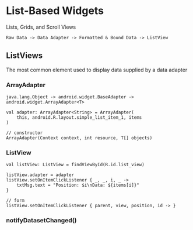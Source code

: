 # List-Based Widgets
Lists, Grids, and Scroll Views

`Raw Data -> Data Adapter -> Formatted & Bound Data -> ListView`

## ListViews
The most common element used to display data supplied by a data adapter

### ArrayAdapter

`java.lang.Object -> android.widget.BaseAdapter -> android.widget.ArrayAdapter<T>`

    val adapter: ArrayAdapter<String> = ArrayAdapter(
        this, android.R.layout.simple_list_item_1, items
    )

    // constructor
    ArrayAdapter(Context context, int resource, T[] objects)

### ListView

    val listView: ListView = findViewById(R.id.list_view)

    listView.adapter = adapter
    listView.setOnItemClickListener { _, _, i, _ ->
        txtMsg.text = "Position: $i\nData: ${items[i]}"
    }

    // form
    listView.setOnItemClickListener { parent, view, position, id -> }

### notifyDatasetChanged()

    